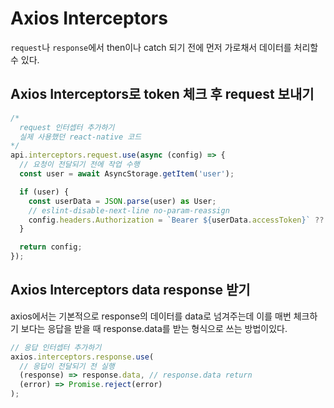 # Axios Interceptors

`request`나 `response`에서 then이나 catch 되기 전에 먼저 가로채서 데이터를 처리할 수 있다.

## Axios Interceptors로 token 체크 후 request 보내기

```ts
/*
  request 인터셉터 추가하기
  실제 사용했던 react-native 코드
*/
api.interceptors.request.use(async (config) => {
  // 요청이 전달되기 전에 작업 수행
  const user = await AsyncStorage.getItem('user');

  if (user) {
    const userData = JSON.parse(user) as User;
    // eslint-disable-next-line no-param-reassign
    config.headers.Authorization = `Bearer ${userData.accessToken}` ?? '';
  }

  return config;
});
```

## Axios Interceptors data response 받기

axios에서는 기본적으로 response의 데이터를 data로 넘겨주는데 이를 매번 체크하기 보다는 응답을 받을 때 response.data를 받는 형식으로 쓰는 방법이있다.

```ts
// 응답 인터셉터 추가하기
axios.interceptors.response.use(
  // 응답이 전달되기 전 실행
  (response) => response.data, // response.data return
  (error) => Promise.reject(error)
);
```
